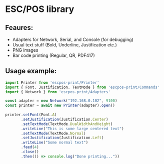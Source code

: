 # ESC/POS library

## Feaures:
- Adapters for Network, Serial, and Console (for debugging)
- Usual text stuff (Bold, Underline, Justification etc.)
- PNG images
- Bar code printing (Regular, QR, PDF417)
                           
## Usage example:
```javascript
import Printer from 'escpos-print/Printer'
import { Font, Justification, TextMode } from 'escpos-print/Commands'
import { Network } from 'escpos-print/Adapters'

const adapter = new Network("192.168.0.102", 9100)
const printer = await new Printer(adapter).open()
                           
printer.setFont(Font.A)
       .setJustification(Justification.Center)
       .setTextMode(TextMode.DualWidthAndHeight)
       .writeLine("This is some large centered text")
       .setTextMode(TextMode.Normal)
       .setJustification(Justification.Left)
       .writeLine("Some normal text")
       .feed(4)
       .close()
       .then(() => console.log("Done printing..."))
```
